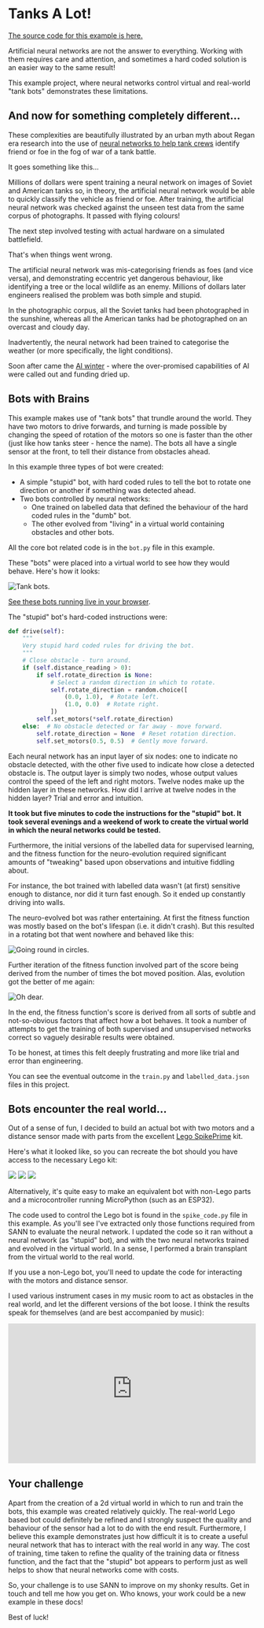 # Tanks A Lot!

[The source code for this example is here.](https://github.com/ntoll/sann/tree/main/examples/tanksalot)

Artificial neural networks are not the answer to everything. Working with
them requires care and attention, and sometimes a hard coded solution is
an easier way to the same result!

This example project, where neural networks control virtual and real-world
"tank bots" demonstrates these limitations.

## And now for something completely different...

These complexities are beautifully illustrated by an urban myth about Regan 
era research into the use of 
[neural networks to help tank crews](https://gwern.net/tank)
identify friend or foe in the fog of war of a tank battle.

It goes something like this...

Millions of dollars were spent training a neural network on images of Soviet
and American tanks so, in theory, the artificial neural network would
be able to quickly classify the vehicle as friend or foe. After training, 
the artificial neural network was checked against the unseen test data from
the same corpus of photographs. It passed with flying colours! 

The next step involved testing with actual hardware on a simulated 
battlefield. 

That's when things went wrong.

The artificial neural network was mis-categorising friends as foes (and vice 
versa), and demonstrating eccentric yet dangerous behaviour, like identifying
a tree or the local wildlife as an enemy. Millions of dollars later engineers
realised the problem was both simple and stupid.

In the photographic corpus, all the Soviet tanks had been photographed in the
sunshine, whereas all the American tanks had be photographed on an overcast 
and cloudy day.

Inadvertently, the neural network had been trained to categorise the weather
(or more specifically, the light conditions).

Soon after came the [AI winter](https://en.wikipedia.org/wiki/AI_winter) - 
where the over-promised capabilities of AI were called out and funding dried 
up.

## Bots with Brains

This example makes use of "tank bots" that trundle around the world. They
have two motors to drive forwards, and turning is made possible by changing
the speed of rotation of the motors so one is faster than the other (just
like how tanks steer - hence the name). The bots all have a single sensor
at the front, to tell their distance from obstacles ahead.

In this example three types of bot were created:

* A simple "stupid" bot, with hard coded rules to tell the bot to rotate one
  direction or another if something was detected ahead.
* Two bots controlled by neural networks:
    - One trained on labelled data that defined the behaviour of the hard
      coded rules in the "dumb" bot.
    - The other evolved from "living" in a virtual world containing
      obstacles and other bots.

All the core bot related code is in the `bot.py` file in this example.

These "bots" were placed into a virtual world to see how they would behave.
Here's how it looks:

<img src="./bots.gif" title="Tank bots."/>

[See these bots running live in your browser](web/).

The "stupid" bot's hard-coded instructions were:

```python title="Stupid bot's driving instructions."
def drive(self):
    """
    Very stupid hard coded rules for driving the bot.
    """
    # Close obstacle - turn around.
    if (self.distance_reading > 0):
        if self.rotate_direction is None:
            # Select a random direction in which to rotate.
            self.rotate_direction = random.choice([
                (0.0, 1.0),  # Rotate left.
                (1.0, 0.0)  # Rotate right.
            ])
        self.set_motors(*self.rotate_direction)
    else:  # No obstacle detected or far away - move forward.
        self.rotate_direction = None  # Reset rotation direction.
        self.set_motors(0.5, 0.5)  # Gently move forward.
```

Each neural network has an input layer of six nodes: one to indicate no
obstacle detected, with the other five used to indicate how close
a detected obstacle is. The output layer is simply two nodes, whose output
values control the speed of the left and right motors. Twelve nodes make up
the hidden layer in these networks. How did I arrive at twelve nodes in the
hidden layer? Trial and error and intuition.

**It took but five minutes to code the instructions for the "stupid" bot.
It took several evenings and a weekend of work to create the virtual world
in which the neural networks could be tested.**

Furthermore, the initial versions of the labelled data for supervised
learning, and the fitness function for the neuro-evolution required
significant amounts of "tweaking" based upon observations and intuitive
fiddling about.

For instance, the bot trained with labelled data wasn't (at first) sensitive
enough to distance, nor did it turn fast enough. So it ended up constantly
driving into walls.

The neuro-evolved bot was rather entertaining. At first the fitness function
was mostly based on the bot's lifespan (i.e. it didn't crash). But this
resulted in a rotating bot that went nowhere and behaved like this:

<img src="./bot_rotate.gif" title="Going round in circles." style="display: block; margin: auto;"/>

Further iteration of the fitness function involved part of the score being
derived from the number of times the bot moved position. Alas, evolution got
the better of me again:

<img src="./bot_headbanger.gif" title="Oh dear." style="display: block; margin: auto;"/>

In the end, the fitness function's score is derived from all sorts of subtle
and not-so-obvious factors that affect how a bot behaves. It took a number of
attempts to get the training of both supervised and unsupervised networks
correct so vaguely desirable results were obtained. 

To be honest, at times this felt deeply frustrating and more like trial and
error than engineering.

You can see the eventual outcome in the `train.py` and `labelled_data.json`
files in this project.

## Bots encounter the real world...

Out of a sense of fun, I decided to build an actual bot with two motors and
a distance sensor made with parts from the excellent 
[Lego SpikePrime](https://spike.legoeducation.com/) kit.

Here's what it looked like, so you can recreate the bot should you have
access to the necessary Lego kit:

<img src="./spike1.jpg">

<img src="./spike2.jpg">

<img src="./spike3.jpg">

Alternatively, it's quite easy to make an equivalent bot with non-Lego
parts and a microcontroller running MicroPython (such as an ESP32).

The code used to control the Lego bot is found in the `spike_code.py` file
in this example. As you'll see I've extracted only those functions required
from SANN to evaluate the neural network. I updated the code so it ran
without a neural network (as "stupid" bot), and with the two neural networks
trained and evolved in the virtual world. In a sense, I performed a brain
transplant from the virtual world to the real world.

If you use a non-Lego bot, you'll need to update the code for interacting
with the motors and distance sensor.

I used various instrument cases in my music room to act as obstacles in the
real world, and let the different versions of the bot loose. I think the
results speak for themselves (and are best accompanied by music):

<div>
  <div style="position:relative;padding-top:56.25%;">
<iframe src="https://www.youtube-nocookie.com/embed/QPu2aA2oq_w?si=N64ow43IXMnlANzp" title="YouTube video player" frameborder="0" allow="accelerometer; autoplay; clipboard-write; encrypted-media; gyroscope; picture-in-picture; web-share" referrerpolicy="strict-origin-when-cross-origin" 
style="position:absolute;top:0;left:0;width:100%;height:100%;" allowfullscreen></iframe>
  </div>
</div>

## Your challenge

Apart from the creation of a 2d virtual world in which to run and train the
bots, this example was created relatively quickly. The real-world Lego based
bot could definitely be refined and I strongly suspect the quality and
behaviour of the sensor had a lot to do with the end result. Furthermore, I
believe this example demonstrates just how difficult it is to create a useful
neural network that has to interact with the real world in any way. The cost
of training, time taken to refine the quality of the training data or fitness
function, and the fact that the "stupid" bot appears to perform just as well
helps to show that neural networks come with costs.

So, your challenge is to use SANN to improve on my shonky results. Get in
touch and tell me how you get on. Who knows, your work could be a new example
in these docs!

Best of luck!